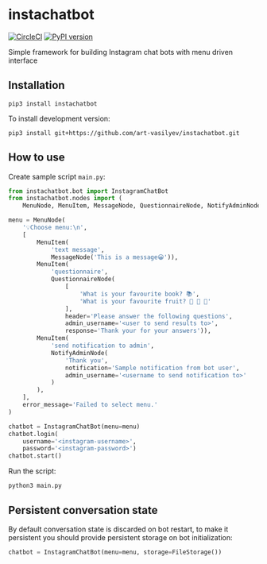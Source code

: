 # instachatbot

[![CircleCI](https://circleci.com/gh/art-vasilyev/instachatbot.svg?style=svg)](https://circleci.com/gh/art-vasilyev/instachatbot)
[![PyPI version](https://badge.fury.io/py/instachatbot.svg)](https://badge.fury.io/py/instachatbot)

Simple framework for building Instagram chat bots with menu driven interface

## Installation

```
pip3 install instachatbot
```
To install development version:
```
pip3 install git+https://github.com/art-vasilyev/instachatbot.git
```
## How to use

Create sample script `main.py`:
```python
from instachatbot.bot import InstagramChatBot
from instachatbot.nodes import (
    MenuNode, MenuItem, MessageNode, QuestionnaireNode, NotifyAdminNode)

menu = MenuNode(
    '💡Choose menu:\n',
    [
        MenuItem(
            'text message',
            MessageNode('This is a message😀')),
        MenuItem(
            'questionnaire',
            QuestionnaireNode(
                [
                    'What is your favourite book? 📚',
                    'What is your favourite fruit? 🍐 🍊 🍋'
                ],
                header='Please answer the following questions',
                admin_username='<user to send results to>',
                response='Thank your for your answers')),
        MenuItem(
            'send notification to admin',
            NotifyAdminNode(
                'Thank you',
                notification='Sample notification from bot user',
                admin_username='<username to send notification to>'
            )
        ),
    ],
    error_message='Failed to select menu.'
)

chatbot = InstagramChatBot(menu=menu)
chatbot.login(
    username='<instagram-username>',
    password='<instagram-password>')
chatbot.start()
```

Run the script:
```
python3 main.py
```

## Persistent conversation state

By default conversation state is discarded on bot restart, to make it persistent you should provide persistent storage on bot initialization:
```python
chatbot = InstagramChatBot(menu=menu, storage=FileStorage())
```
